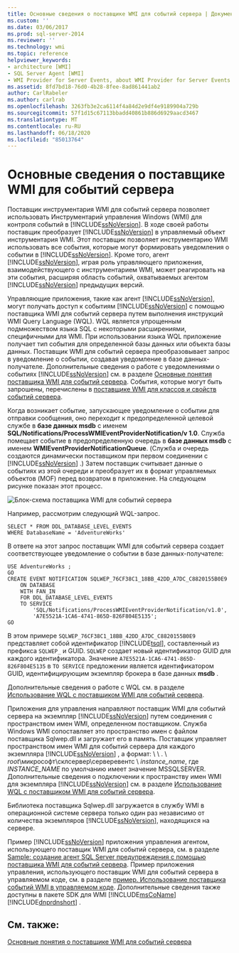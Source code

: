 ```yaml
---
title: Основные сведения о поставщике WMI для событий сервера | Документация Майкрософт
ms.custom: ''
ms.date: 03/06/2017
ms.prod: sql-server-2014
ms.reviewer: ''
ms.technology: wmi
ms.topic: reference
helpviewer_keywords:
- architecture [WMI]
- SQL Server Agent [WMI]
- WMI Provider for Server Events, about WMI Provider for Server Events
ms.assetid: 8fd7bd18-76d0-4b28-8fee-8ad861441ab2
author: CarlRabeler
ms.author: carlrab
ms.openlocfilehash: 3263fb3e2ca6114f4a84d2e9df4e9189904a729b
ms.sourcegitcommit: 57f1d15c67113bbadd40861b886d6929aacd3467
ms.translationtype: MT
ms.contentlocale: ru-RU
ms.lasthandoff: 06/18/2020
ms.locfileid: "85013764"
---
```

# <a name="understanding-the-wmi-provider-for-server-events"></a>Основные сведения о поставщике WMI для событий сервера
  Поставщик инструментария WMI для событий сервера позволяет использовать Инструментарий управления Windows (WMI) для контроля событий в [!INCLUDE[ssNoVersion](../../includes/ssnoversion-md.md)]. В ходе своей работы поставщик преобразует [!INCLUDE[ssNoVersion](../../includes/ssnoversion-md.md)] в управляемый объект инструментария WMI. Этот поставщик позволяет инструментарию WMI использовать все события, которые могут формировать уведомления о событии в [!INCLUDE[ssNoVersion](../../includes/ssnoversion-md.md)]. Кроме того, агент [!INCLUDE[ssNoVersion](../../includes/ssnoversion-md.md)], играя роль управляющего приложения, взаимодействующего с инструментарием WMI, может реагировать на эти события, расширяя область событий, охватываемых агентом [!INCLUDE[ssNoVersion](../../includes/ssnoversion-md.md)] предыдущих версий.

 Управляющие приложения, такие как агент [!INCLUDE[ssNoVersion](../../includes/ssnoversion-md.md)], могут получать доступ к событиям [!INCLUDE[ssNoVersion](../../includes/ssnoversion-md.md)] с помощью поставщика WMI для событий сервера путем выполнения инструкций WMI Query Language (WQL). WQL является упрощенным подмножеством языка SQL с некоторыми расширениями, специфичными для WMI. При использовании языка WQL приложение получает тип события для определенной базы данных или объекта базы данных. Поставщик WMI для событий сервера преобразовывает запрос в уведомление о событии, создавая уведомление в базе данных-получателе. Дополнительные сведения о работе с уведомлениями о событиях [!INCLUDE[ssNoVersion](../../includes/ssnoversion-md.md)] см. в разделе [Основные понятия поставщика WMI для событий сервера](https://technet.microsoft.com/library/ms180560.aspx). События, которые могут быть запрошены, перечислены в [поставщике WMI для классов и свойств событий сервера](../../relational-databases/wmi-provider-server-events/wmi-provider-for-server-events-classes-and-properties.md).

 Когда возникает событие, запускающее уведомление о событии для отправки сообщения, оно переходит к предопределенной целевой службе в **базе данных msdb** с именем **SQL/Notifications/ProcessWMIEventProviderNotification/v 1.0**. Служба помещает событие в предопределенную очередь в **базе данных msdb** с именем **WMIEventProviderNotificationQueue**. (Служба и очередь создаются динамически поставщиком при первом соединении с [!INCLUDE[ssNoVersion](../../includes/ssnoversion-md.md)] .) Затем поставщик считывает данные о событиях из этой очереди и преобразует их в формат управляемых объектов (MOF) перед возвратом в приложение. На следующем рисунке показан этот процесс.

 ![Блок-схема поставщика WMI для событий сервера](../../../2014/database-engine/dev-guide/media/wmi-provider-functional-spec.gif "Блок-схема поставщика WMI для событий сервера")

 Например, рассмотрим следующий WQL-запрос.

```
SELECT * FROM DDL_DATABASE_LEVEL_EVENTS
WHERE DatabaseName = 'AdventureWorks'
```

 В ответе на этот запрос поставщик WMI для событий сервера создает соответствующее уведомление о событии в базе данных-получателе:

```
USE AdventureWorks ;
GO
CREATE EVENT NOTIFICATION SQLWEP_76CF38C1_18BB_42DD_A7DC_C8820155B0E9
    ON DATABASE
    WITH FAN_IN
    FOR DDL_DATABASE_LEVEL_EVENTS
    TO SERVICE
        'SQL/Notifications/ProcessWMIEventProviderNotification/v1.0', 
        'A7E5521A-1CA6-4741-865D-826F804E5135';
GO
```

 В этом примере `SQLWEP_76CF38C1_18BB_42DD_A7DC_C8820155B0E9` представляет собой идентификатор [!INCLUDE[tsql](../../includes/tsql-md.md)], составленный из префикса `SQLWEP_` и GUID. `SQLWEP` создает новый идентификатор GUID для каждого идентификатора. Значение `A7E5521A-1CA6-4741-865D-826F804E5135` в `TO SERVICE` предложении является идентификатором GUID, идентифицирующим экземпляр брокера в базе данных **msdb** .

 Дополнительные сведения о работе с WQL см. в разделе [Использование WQL с поставщиком WMI для событий сервера](https://technet.microsoft.com/library/ms180524\(v=sql.105\).aspx).

 Приложения для управления направляют поставщик WMI для событий сервера на экземпляр [!INCLUDE[ssNoVersion](../../includes/ssnoversion-md.md)] путем соединения с пространством имен WMI, определенном поставщиком. Служба Windows WMI сопоставляет это пространство имен с файлом поставщика Sqlwep.dll и загружает его в память. Поставщик управляет пространством имен WMI для событий сервера для каждого экземпляра [!INCLUDE[ssNoVersion](../../includes/ssnoversion-md.md)] , а формат: \\ \\ . \\ *root*\микрософт\склсервер\серверевентс \\ *instance_name*, где *INSTANCE_NAME* по умолчанию имеет значение MSSQLSERVER. Дополнительные сведения о подключении к пространству имен WMI для экземпляра [!INCLUDE[ssNoVersion](../../includes/ssnoversion-md.md)] см. в разделе [Использование WQL с поставщиком WMI для событий сервера](https://technet.microsoft.com/library/ms180524\(v=sql.105\).aspx).

 Библиотека поставщика Sqlwep.dll загружается в службу WMI в операционной системе сервера только один раз независимо от количества экземпляров [!INCLUDE[ssNoVersion](../../includes/ssnoversion-md.md)], находящихся на сервере.

 Пример [!INCLUDE[ssNoVersion](../../includes/ssnoversion-md.md)] приложения управления агентом, использующего поставщик WMI для событий сервера, см. в разделе [Sample: создание агент SQL Server предупреждения с помощью поставщика WMI для событий сервера](https://technet.microsoft.com/library/ms186385.aspx). Пример приложения управления, использующего поставщик WMI для событий сервера в управляемом коде, см. в разделе [пример. Использование поставщика событий WMI в управляемом коде](https://technet.microsoft.com/library/ms179315.aspx). Дополнительные сведения также доступны в пакете SDK для WMI [!INCLUDE[msCoName](../../includes/msconame-md.md)] [!INCLUDE[dnprdnshort](../../includes/dnprdnshort-md.md)] .

## <a name="see-also"></a>См. также:
 [Основные понятия о поставщике WMI для событий сервера](https://technet.microsoft.com/library/ms180560.aspx)


